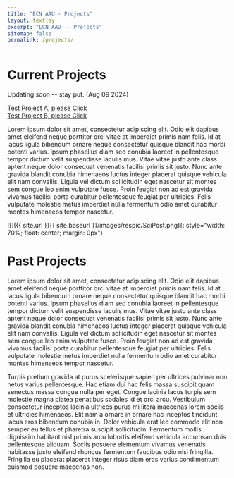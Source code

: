 ```yaml
---
title: "ECN AAU - Projects"
layout: textlay
excerpt: "ECN AAU -- Projects"
sitemap: false
permalink: /projects/
---
```


# Current Projects

Updating soon -- stay put. (Aug 09 2024)

[Test Project A, please Click](/projects/projectA)  
[Test Project B, please Click](/projects/projectB)

Lorem ipsum dolor sit amet, consectetur adipiscing elit. Odio elit dapibus amet eleifend neque porttitor orci vitae at imperdiet primis nam felis. Id at lacus ligula bibendum ornare neque consectetur quisque blandit hac morbi potenti varius. Ipsum phasellus diam sed conubia laoreet in pellentesque tempor dictum velit suspendisse iaculis mus. Vitae vitae justo ante class aptent neque dolor consequat venenatis facilisi primis sit justo. Nunc ante gravida blandit conubia himenaeos luctus integer placerat quisque vehicula elit nam convallis. Ligula vel dictum sollicitudin eget nascetur sit montes sem congue leo enim vulputate fusce. Proin feugiat non ad est gravida vivamus facilisi porta curabitur pellentesque feugiat per ultricies. Felis vulputate molestie metus imperdiet nulla fermentum odio amet curabitur montes himenaeos tempor nascetur.


![]({{ site.url }}{{ site.baseurl }}/images/respic/SciPost.png){: style="width: 70%; float: center; margin: 0px"}

# Past Projects

Lorem ipsum dolor sit amet, consectetur adipiscing elit. Odio elit dapibus amet eleifend neque porttitor orci vitae at imperdiet primis nam felis. Id at lacus ligula bibendum ornare neque consectetur quisque blandit hac morbi potenti varius. Ipsum phasellus diam sed conubia laoreet in pellentesque tempor dictum velit suspendisse iaculis mus. Vitae vitae justo ante class aptent neque dolor consequat venenatis facilisi primis sit justo. Nunc ante gravida blandit conubia himenaeos luctus integer placerat quisque vehicula elit nam convallis. Ligula vel dictum sollicitudin eget nascetur sit montes sem congue leo enim vulputate fusce. Proin feugiat non ad est gravida vivamus facilisi porta curabitur pellentesque feugiat per ultricies. Felis vulputate molestie metus imperdiet nulla fermentum odio amet curabitur montes himenaeos tempor nascetur.

Turpis pretium gravida at purus scelerisque sapien per ultrices pulvinar non netus varius pellentesque. Hac etiam dui hac felis massa suscipit quam senectus massa congue nulla per eget. Congue lacinia lacus turpis sem molestie magna platea penatibus sodales id et orci arcu. Vestibulum consectetur inceptos lacinia ultrices purus mi litora maecenas lorem sociis et ultricies himenaeos. Elit nam a ornare in ornare hac inceptos tincidunt lacus eros bibendum conubia in. Dolor vehicula erat leo commodo elit non semper eu tellus et pharetra suscipit sollicitudin. Fermentum mollis dignissim habitant nisl primis arcu lobortis eleifend vehicula accumsan duis pellentesque aliquam. Sociis posuere elementum vivamus venenatis habitasse justo eleifend rhoncus fermentum faucibus odio nisi fringilla. Fringilla eu placerat placerat integer risus diam eros varius condimentum euismod posuere maecenas non.

